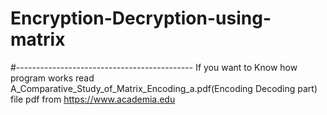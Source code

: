 # Encryption-Decryption-using-matrix
#--------------------------------------------
If you want to Know how program works read A_Comparative_Study_of_Matrix_Encoding_a.pdf(Encoding Decoding part) file
pdf from https://www.academia.edu
